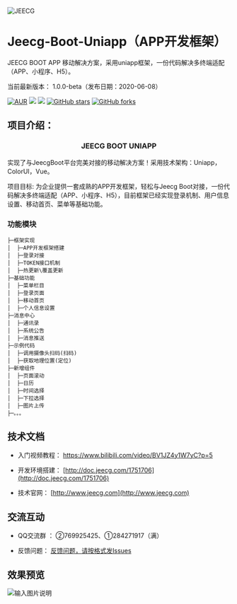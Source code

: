 ![JEECG](https://static.oschina.net/uploads/img/201905/24164523_XDhg.png "JeecgBoot快速开发平台")




# Jeecg-Boot-Uniapp（APP开发框架）
JEECG BOOT APP 移动解决方案，采用uniapp框架，一份代码解决多终端适配（APP、小程序、H5）。

当前最新版本： 1.0.0-beta（发布日期：2020-06-08）


[![AUR](https://img.shields.io/badge/license-Apache%20License%202.0-blue.svg)](https://github.com/zhangdaiscott/jeecg-boot/blob/master/LICENSE)
[![](https://img.shields.io/badge/Author-JEECG团队-orange.svg)](http://www.jeecg.com)
[![](https://img.shields.io/badge/version-1.0.0-brightgreen.svg)](https://github.com/zhangdaiscott/jeecg-boot-uniapp)
[![GitHub stars](https://img.shields.io/github/stars/zhangdaiscott/jeecg-boot-uniapp.svg?style=social&label=Stars)](https://github.com/zhangdaiscott/jeecg-boot-uniapp)
[![GitHub forks](https://img.shields.io/github/forks/zhangdaiscott/jeecg-boot-uniapp.svg?style=social&label=Fork)](https://github.com/zhangdaiscott/jeecg-boot-uniapp)



项目介绍：
-----------------------------------

<h3 align="center">JEECG BOOT UNIAPP</h3>

实现了与JeecgBoot平台完美对接的移动解决方案！采用技术架构：Uniapp，ColorUI，Vue。

项目目标: 为企业提供一套成熟的APP开发框架，轻松与Jeecg Boot对接，一份代码解决多终端适配（APP、小程序、H5），目前框架已经实现登录机制、用户信息设置、移动首页、菜单等基础功能。


### 功能模块
```
├─框架实现
│  ├─APP开发框架搭建
│  ├─登录对接
│  ├─TOKEN接口机制
│  ├─热更新\覆盖更新
├─基础功能
│  ├─菜单栏目
│  ├─登录页面
│  ├─移动首页
│  ├─个人信息设置
├─消息中心
│  ├─通讯录
│  ├─系统公告
│  ├─消息推送
├─示例代码
│  ├─调用摄像头扫码(扫码)
│  ├─获取地理位置(定位)
├─新增组件
│  ├─页面滚动
│  ├─日历
│  ├─时间选择
│  ├─下拉选择
│  ├─图片上传
├─。。。
```


技术文档
-----------------------------------

- 入门视频教程： https://www.bilibili.com/video/BV1JZ4y1W7yC?p=5

- 开发环境搭建：  [http://doc.jeecg.com/1751706](http://doc.jeecg.com/1751706)

- 技术官网：  [http://www.jeecg.com](http://www.jeecg.com)




交流互动
-----------------------------------

- QQ交流群 ：  ②769925425、①284271917（满）

- 反馈问题：  [反馈问题，请按格式发Issues](https://github.com/zhangdaiscott/jeecg-boot-uniapp/issues/new)


效果预览
----

![输入图片说明](https://oscimg.oschina.net/oscnet/up-49e27699eb278c7c6b6748bfeaeb6c13b72.gif "在这里输入图片标题")

